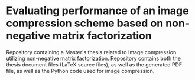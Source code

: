 # Evaluating performance of an image compression scheme based on non-negative matrix factorization

Repository containing a Master's thesis related to Image compression utilizing non-negative matrix factorization. Repository contains both the thesis document files (LaTeX source files), as well as the generated PDF file, as well as the Python code used for image compression.
